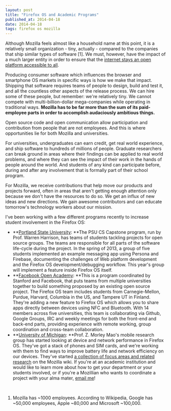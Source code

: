```yaml
---
layout: post
title: "Firefox OS and Academic Programs"
published_at: 2014-04-18
date: 2014-04-18
tags: firefox os mozilla
---
```


Although Mozilla feels almost like a household name at this point, it is a relatively small organization - tiny, actually - compared to the companies that ship similar types of software [1]. We must, however, have the impact of a much larger entity in order to ensure that the [internet stays an open platform accessible to all](http://www.mozilla.org/en-US/about/manifesto/ "The Mozilla Manifesto").

Producing consumer software which influences the browser and smartphone OS markets in specific ways is how we make that impact. Shipping that software requires teams of people to design, build and test it, and all the countless other aspects of the release process. We can hire some of these people, but remember: we're relatively tiny. We cannot compete with multi-billion-dollar mega-companies while operating in traditional ways. **Mozilla has to be far more than the sum of its paid-employee parts in order to accomplish audaciously ambitious things.**

Open source code and open communication allow participation and contribution from people that are not employees. And this is where opportunities lie for both Mozilla and universities.

For universities, undergraduates can earn credit, get real world experience, and ship software to hundreds of millions of people. Graduate researchers can break ground in areas where their findings can be applied to real world problems, and where they can see the impact of their work in the hands of people around the world. And students of any kind can participate before, during and after any involvement that is formally part of their school program.

For Mozilla, we receive contributions that help move our products and projects forward, often in areas that aren't getting enough attention only because we don't have the resources to do so. We get an influx of new ideas and new directions. We gain awesome contributors and can educate tomorrow's technology workers about our mission.

I've been working with a few different programs recently to increase student involvement in the Firefox OS:

*   **[Portland State University](http://www.pdx.edu/computer-science/cs-469-software-engineering-capstone-i "PSU CS Capstone"):  **The PSU CS Capstone program, run by Prof. Warren Harrison, has teams of students tackling projects for open source groups. The teams are responsible for all parts of the software life-cycle during the project. In the spring of 2013, a group of five students implemented an example messaging app using Persona and Firebase, documenting the challenges of Web platform development and the Firefox OS  development/debugging workflow. This year's group will implement a feature inside Firefox OS itself.
*   **[Facebook Open Academy](https://www.facebook.com/notes/facebook-engineering/facebook-open-academy-bringing-open-source-to-cs-curricula/10151806121378920 "Facebook Open Academy"): **This is a program coordinated by Stanford and Facebook, that puts teams from multiple universities together to build something proposed by an existing open source project. The Firefox OS team includes students from Carnegie-Mellon, Purdue, Harvard, Columbia in the US, and Tampere UT in Finland. They're adding a new feature to Firefox OS which allows you to share apps directly between devices using NFC and Bluetooth. With 14 members across five universities, this team is collaborating via Github, Google Groups, IRC and weekly meetings for both the front-end and back-end parts, providing experience with remote working, group coordination and cross-team collaboration.
*   **[University of Michigan](http://web.eecs.umich.edu/~zmao/ "UMich Prof. Mao"): **Prof. Z. Morley Mao's mobile research group has started looking at device and network performance in Firefox OS. They've got a stack of phones and SIM cards, and we're working with them to find ways to improve battery life and network efficiency on our devices. They've started [a collection of focus areas and related research](https://wiki.mozilla.org/FirefoxOS/Research "Firefox OS Research") on the Mozilla wiki.
If you're at an academic institution and would like to learn more about how to get your department or your students involved, or if you're a Mozillian who wants to coordinate a project with your alma mater, [email me](mailto:dietrich@mozilla.com)!

&nbsp;

1. Mozilla has ~1000 employees. According to Wikipedia, Google has ~50,000 employees, Apple ~80,000 and Microsoft ~100,000.